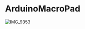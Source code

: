 # ArduinoMacroPad

![IMG_9353](https://user-images.githubusercontent.com/126533647/226480433-d70dc550-3d1e-4a78-a65e-febe8cf4b581.JPG)
